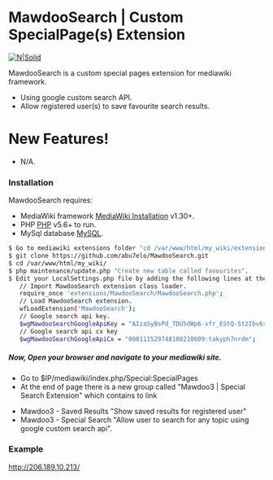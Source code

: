 # MawdooSearch | Custom SpecialPage(s) Extension

[![N|Solid](https://crunchbase-production-res.cloudinary.com/image/upload/c_lpad,h_256,w_256,f_auto,q_auto:eco/v1439984124/cw2rup83xd8s4c3zjdt8.png)](https://mawdoo3.com)

MawdooSearch is a custom special pages extension for mediawiki framework.
  - Using google custom search API.
  - Allow registered user(s) to save favourite search results.

# New Features!

  - N/A.

### Installation

MawdooSearch requires:
- MediaWiki framework [MediaWiki Installation](https://www.mediawiki.org/wiki/Manual:Installation_guide) v1.30+.
- PHP [PHP](php.net/manual/en/install.php) v5.6+ to run.
- MySql database [MySQL](https://dev.mysql.com/downloads/installer).

```sh
$ Go to mediawiki extensions folder "cd /var/www/html/my_wiki/extensions"
$ git clone https://github.com/abu7elo/MawdooSearch.git
$ cd /var/www/html/my_wiki/
$ php maintenance/update.php "Create new table called favourites".
$ Edit your LocalSettings.php file by adding the following lines at the end of file:
   // Import MawdooSearch extension class loader.
   require_once 'extensions/MawdooSearch/MawdooSearch.php';
   // Load MawdooSearch extension.
   wfLoadExtension('MawdooSearch');
   // Google search api key.
   $wgMawdooSearchGoogleApiKey = "AIzaSyBsPd_TDU5dWp6-vfr_EStQ-St2Ibv6sT8"; 
   // Google search api cx key
   $wgMawdooSearchGoogleApiCx = "000111529748108210609:takyph7nrdm";  
```

##### Now, Open your browser and navigate to your mediawiki site.
- Go to $IP/mediawiki/index.php/Special:SpecialPages
- At the end of page there is a new group called "Mawdoo3 | Special Search Extension" which contains to link 
 * Mawdoo3 - Saved Results "Show saved results for registered user"
 * Mawdoo3 - Special Search "Allow user to search for any topic using google custom search api".

### Example
http://206.189.10.213/
